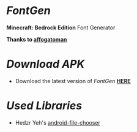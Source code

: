 # _FontGen_
**Minecraft: Bedrock Edition** Font Generator

**Thanks to [affogatoman](https://github.com/affogatoman)**

# _Download APK_
- Download the latest version of _FontGen_ **[HERE](https://github.com/organization/FontGen/releases)**

# _Used Libraries_
- Hedzr Yeh's [android-file-chooser](https://github.com/hedzr/android-file-chooser)
